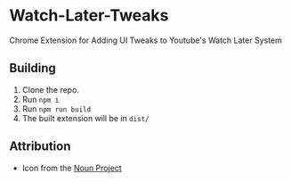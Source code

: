 # Watch-Later-Tweaks
Chrome Extension for Adding UI Tweaks to Youtube's Watch Later System

## Building

1. Clone the repo.
2. Run `npm i`
3. Run `npm run build`
4. The built extension will be in `dist/`

## Attribution

- Icon from the [Noun Project](https://thenounproject.com/term/watch-later/103821/)
